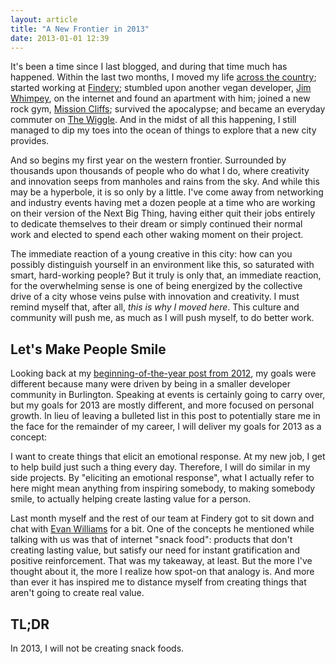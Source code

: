 ```yaml
---
layout: article
title: "A New Frontier in 2013"
date: 2013-01-01 12:39
---
```

It's been a time since I last blogged, and during that time much has happened. Within the last two months, I moved my life [across the country](/thoughts/onward-westward); started working at [Findery](http://findery.com); stumbled upon another vegan developer, [Jim Whimpey](http://jimwhimpey.com), on the internet and found an apartment with him; joined a new rock gym, [Mission Cliffs](http://www.touchstoneclimbing.com/mission-cliffs); survived the apocalypse; and became an everyday commuter on [The Wiggle](http://en.wikipedia.org/wiki/The_Wiggle). And in the midst of all this happening, I still managed to dip my toes into the ocean of things to explore that a new city provides.

And so begins my first year on the western frontier. Surrounded by thousands upon thousands of people who do what I do, where creativity and innovation seeps from manholes and rains from the sky. And while this may be a hyperbole, it is so only by a little. I've come away from networking and industry events having met a dozen people at a time who are working on their version of the Next Big Thing, having either quit their jobs entirely to dedicate themselves to their dream or simply continued their normal work and elected to spend each other waking moment on their project.

The immediate reaction of a young creative in this city: how can you possibly distinguish yourself in an environment like this, so saturated with smart, hard-working people? But it truly is only that, an immediate reaction, for the overwhelming sense is one of being energized by the collective drive of a city whose veins pulse with innovation and creativity. I must remind myself that, after all, *this is why I moved here*. This culture and community will push me, as much as I will push myself, to do better work.

Let's Make People Smile
-----------------------

Looking back at my [beginning-of-the-year post from 2012](http://mikefowler.me/thoughts/professional-goals-for-2012/), my goals were different because many were driven by being in a smaller developer community in Burlington. Speaking at events is certainly going to carry over, but my goals for 2013 are mostly different, and more focused on personal growth. In lieu of leaving a bulleted list in this post to potentially stare me in the face for the remainder of my career, I will deliver my goals for 2013 as a concept:

I want to create things that elicit an emotional response. At my new job, I get to help build just such a thing every day. Therefore, I will do similar in my side projects. By "eliciting an emotional response", what I actually refer to here might mean anything from inspiring somebody, to making somebody smile, to actually helping create lasting value for a person. 

Last month myself and the rest of our team at Findery got to sit down and chat with [Evan Williams](twitter.com/ev) for a bit. One of the concepts he mentioned while talking with us was that of internet "snack food": products that don't creating lasting value, but satisfy our need for instant gratification and positive reinforcement. That was my takeaway, at least. But the more I've thought about it, the more I realize how spot-on that analogy is. And more than ever it has inspired me to distance myself from creating things that aren't going to create real value.

TL;DR
-----

In 2013, I will not be creating snack foods.
